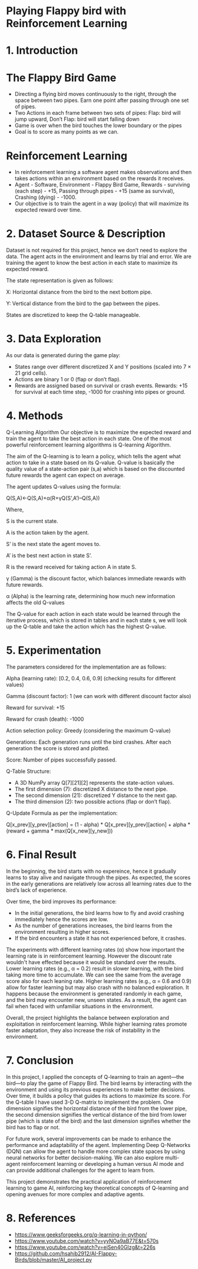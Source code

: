 # Playing Flappy bird with Reinforcement Learning 

# 1. Introduction
# The Flappy Bird Game 
* Directing a flying bird moves continuously to the right, through the space between two pipes. Earn one point after passing through one set of pipes. 
* Two Actions in each frame between two sets of pipes: 
Flap: bird will jump upward, Don’t Flap: bird will start falling down 
* Game is over when the bird touches the lower boundary or the pipes
* Goal is to score as many points as we can.

# Reinforcement Learning
* In reinforcement learning a software agent makes observations and then takes actions within an environment based on the rewards it receives.  
* Agent - Software, Environment - Flappy Bird Game, Rewards - surviving (each step) - +15, Passing through pipes - +15 (same as survival), Crashing (dying) - -1000. 
* Our objective is to train the agent in a way (policy) that will maximize its expected reward over time. 

# 2. Dataset Source & Description
Dataset is not required for this project, hence we don’t need to explore the data. The agent acts in the environment and learns by trial and error. We are training the agent to know the best action in each state to maximize its expected reward. 

The state representation is given as follows:

X: Horizontal distance from the bird to the next bottom pipe. 

Y: Vertical distance from the bird to the gap between the pipes.

States are discretized to keep the Q-table manageable.

# 3. Data Exploration
As our data is generated during the game play:

* States range over different discretized X and Y positions (scaled into 7 × 21 grid cells).
* Actions are binary 1 or 0 (flap or don’t flap). 
* Rewards are assigned based on survival or crash events.
  Rewards: +15 for survival at each time step, -1000 for crashing into pipes or ground.
# 4.  Methods
Q-Learning Algorithm 
Our objective is to maximize the expected reward and train the agent to take the best action in each state. One of the most powerful reinforcement learning algorithms is Q-learning Algorithm. 

The aim of the Q-learning is to learn a policy, which tells the agent what action to take in a state based on its Q-value. Q-value is basically the quality value of a state-action pair (s,a) which is based on the discounted future rewards the agent can expect on average. 

The agent updates Q-values using the formula:

Q(S,A)←Q(S,A)+α(R+γQ(S’,A’)–Q(S,A))

Where,

S is the current state.

A is the action taken by the agent.

S’ is the next state the agent moves to.

A’ is the best next action in state S’.

R is the reward received for taking action A in state S.

γ (Gamma) is the discount factor, which balances immediate rewards with future rewards.

α (Alpha) is the learning rate, determining how much new information affects the old Q-values

The Q-value for each action in each state would be learned through the iterative process, which is stored in tables and in each state s, we will look up the Q-table and take the action which has the highest Q-value.

# 5. Experimentation
The parameters considered for the implementation are as follows:

Alpha (learning rate): [0.2, 0.4, 0.6, 0.9] (checking results for different values) 

Gamma (discount factor): 1 (we can work with different discount factor also) 

Reward for survival: +15 

Reward for crash (death): -1000

Action selection policy: Greedy (considering the maximum Q-value) 

Generations: Each generation runs until the bird crashes. After each generation the score is stored and plotted. 

Score: Number of pipes successfully passed. 

Q-Table Structure:

* A 3D NumPy array Q[7][21][2] represents the state-action values.
* The first dimension (7): discretized X distance to the next pipe.
* The second dimension (21): discretized Y distance to the next gap.
* The third dimension (2): two possible actions (flap or don’t flap).
  
Q-Update Formula as per the implementation:

Q[x_prev][y_prev][action] = (1 - alpha) * Q[x_prev][y_prev][action] + alpha * (reward + gamma * max(Q[x_new][y_new])) 

# 6. Final Result  

In the beginning, the bird starts with no expereince, hence it gradually learns to stay alive and navigate through the pipes. As expected, the scores in the early generations are relatively low across all learning rates due to the bird’s lack of experience.

Over time, the bird improves its performance:

* In the initial generations, the bird learns how to fly and avoid crashing immediately hence the scores are low.
* As the number of generations increases, the bird learns from the environment resulting in higher scores.
* If the bird encounters a state it has not experienced before, it crashes.

The experiments with different learning rates (α) show how important the learning rate is in reinforcement learning. However the discount rate wouldn't have effected because it would be standard over the results. Lower learning rates (e.g., α = 0.2) result in slower learning, with the bird taking more time to accumulate. We can see the same from the average score also for each leaning rate. Higher learning rates (e.g., α = 0.6 and 0.9) allow for faster learning but may also crash with no balanced exploration. It happens because the environment is generated randomly in each game, and the bird may encounter new, unseen states. As a result, the agent can fail when faced with unfamiliar situations in the environment. 

Overall, the project highlights the balance between exploration and exploitation in reinforcement learning. While higher learning rates promote faster adaptation, they also increase the risk of instability in the environment. 

# 7. Conclusion
In this project, I applied the concepts of Q-learning to train an agent—the bird—to play the game of Flappy Bird. The bird learns by interacting with the environment and using its previous experiences to make better decisions. Over time, it builds a policy that guides its actions to maximize its score. For the Q-table I have used 3-D Q-matrix to implement the problem. One dimension signifies the horizontal distance of the bird from the lower pipe, the second dimension signifies the vertical distance of the bird from lower pipe (which is state of the bird) and the last dimension signifies whether the bird has to flap or not.

For future work, several improvements can be made to enhance the performance and adaptability of the agent. Implementing Deep Q-Networks (DQN) can allow the agent to handle more complex state spaces by using neural networks for better decision-making. We can also explore multi-agent reinforcement learning or developing a human versus AI mode and can provide additional challenges for the agent to learn from. 

This project demonstrates the practical application of reinforcement learning to game AI, reinforcing key theoretical concepts of Q-learning and opening avenues for more complex and adaptive agents.

# 8. References
* https://www.geeksforgeeks.org/q-learning-in-python/
* https://www.youtube.com/watch?v=yyNOa9aB77E&t=570s
* https://www.youtube.com/watch?v=ejSen40GIzg&t=226s
* https://github.com/hsahib2912/AI-Flappy-Birds/blob/master/AI_project.py














